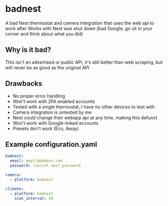 # badnest

A bad Nest thermostat and camera integration that uses the web api to work after Works with Nest was shut down (bad Google, go sit in your corner and think about what you did)

## Why is it bad?

This isn't an advertised or public API, it's still better than web scraping, but will never be as good as the original API

## Drawbacks

- No proper error handling
- Won't work with 2FA enabled accounts
- Tested with a single thermostat, I have no other devices to test with
- Camera integration is untested by me
- Nest could change their webapp api at any time, making this defunct
- Won't work with Google-linked accounts
- Presets don't work (Eco, Away)

## Example configuration.yaml

```yaml
badnest:
  email: email@domain.com
  password: !secret nest_password

camera:
  - platform: badnest

climate:
  - platform: badnest
    scan_interval: 10
```
